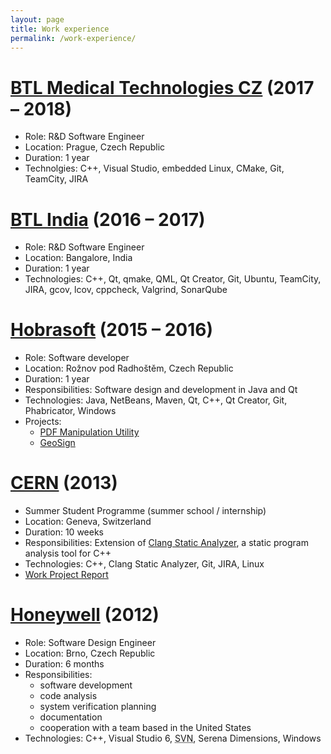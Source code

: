 ```yaml
---
layout: page
title: Work experience
permalink: /work-experience/
---
```


# [BTL Medical Technologies CZ](https://www.medictech.com/) (2017 – 2018)

* Role: R&D Software Engineer
* Location: Prague, Czech Republic
* Duration: 1 year
* Technolgies: C++, Visual Studio, embedded Linux, CMake, Git, TeamCity, JIRA

# [BTL India](http://www.btlnet.co.in/) (2016 – 2017)

* Role: R&D Software Engineer
* Location: Bangalore, India
* Duration: 1 year
* Technologies: C++, Qt, qmake, QML, Qt Creator, Git, Ubuntu, TeamCity, JIRA, gcov, lcov, cppcheck, Valgrind, SonarQube

# [Hobrasoft](http://www.hobrasoft.cz/) (2015 – 2016)

* Role: Software developer
* Location: Rožnov pod Radhoštěm, Czech Republic
* Duration: 1 year
* Responsibilities: Software design and development in Java and Qt
* Technologies: Java, NetBeans, Maven, Qt, C++, Qt Creator, Git, Phabricator, Windows
* Projects:
  * [PDF Manipulation Utility](http://hobrasoft-cz.github.io/PDFMU/)
  * [GeoSign](http://geosign.hobrasoft.cz/)

# [CERN](http://home.web.cern.ch/) (2013)

* Summer Student Programme (summer school / internship)
* Location: Geneva, Switzerland
* Duration: 10 weeks
* Responsibilities: Extension of [Clang Static Analyzer](http://clang-analyzer.llvm.org/), a static program analysis tool for C++
* Technologies: C++, Clang Static Analyzer, Git, JIRA, Linux
* [Work Project Report](http://cds.cern.ch/record/1597539)

# [Honeywell](http://honeywell.com/) (2012)

* Role: Software Design Engineer
* Location: Brno, Czech Republic
* Duration: 6 months
* Responsibilities:
  * software development
  * code analysis
  * system verification planning
  * documentation
  * cooperation with a team based in the United States
* Technologies: C++, Visual Studio 6, <abbr title="Subversion">SVN</abbr>, Serena Dimensions, Windows
